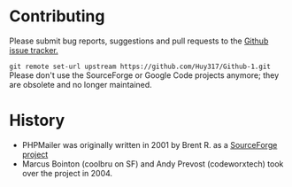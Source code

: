 # Contributing
Please submit bug reports, suggestions and pull requests to the [Github issue tracker.](https://github.com/Huy317/Github-1/issues)

`git remote set-url upstream https://github.com/Huy317/Github-1.git`
Please don't use the SourceForge or Google Code projects anymore; they are obsolete and no longer maintained.

# History
- PHPMailer was originally written in 2001 by Brent R. as a [SourceForge project](google.com)
- Marcus Bointon (coolbru on SF) and Andy Prevost (codeworxtech) took over the project in 2004.
